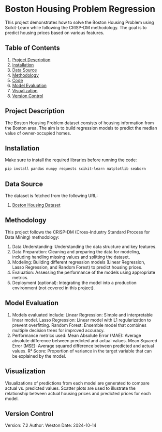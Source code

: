 # Boston Housing Problem Regression

This project demonstrates how to solve the Boston Housing Problem using Scikit-Learn while following the CRISP-DM methodology. The goal is to predict housing prices based on various features.

## Table of Contents
1. [Project Description](#project-description)
2. [Installation](#installation)
3. [Data Source](#data-source)
4. [Methodology](#methodology)
5. [Code](#code)
6. [Model Evaluation](#model-evaluation)
7. [Visualization](#visualization)
8. [Version Control](#version-control)

## Project Description
The Boston Housing Problem dataset consists of housing information from the Boston area. The aim is to build regression models to predict the median value of owner-occupied homes.

## Installation
Make sure to install the required libraries before running the code:

```bash
pip install pandas numpy requests scikit-learn matplotlib seaborn
```

## Data Source
The dataset is fetched from the following URL:
1. [Boston Housing Dataset](https://raw.githubusercontent.com/selva86/datasets/master/BostonHousing.csv)

## Methodology
This project follows the CRISP-DM (Cross-Industry Standard Process for Data Mining) methodology:
1. Data Understanding: Understanding the data structure and key features.
2. Data Preparation: Cleaning and preparing the data for modeling, including handling missing values and splitting the dataset.
3. Modeling: Building different regression models (Linear Regression, Lasso Regression, and Random Forest) to predict housing prices.
4. Evaluation: Assessing the performance of the models using appropriate metrics.
5. Deployment (optional): Integrating the model into a production environment (not covered in this project).

## Model Evaluation
1. Models evaluated include:
Linear Regression: Simple and interpretable linear model.
Lasso Regression: Linear model with L1 regularization to prevent overfitting.
Random Forest: Ensemble model that combines multiple decision trees for improved accuracy.
2. Performance metrics used:
Mean Absolute Error (MAE): Average absolute difference between predicted and actual values.
Mean Squared Error (MSE): Average squared difference between predicted and actual values.
R² Score: Proportion of variance in the target variable that can be explained by the model.

## Visualization
Visualizations of predictions from each model are generated to compare actual vs. predicted values. Scatter plots are used to illustrate the relationship between actual housing prices and predicted prices for each model.

## Version Control
Version: 7.2
Author: Weston
Date: 2024-10-14